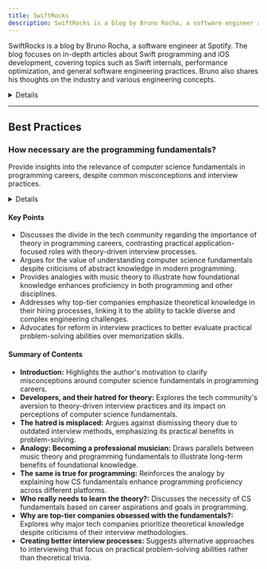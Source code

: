 ```yaml
---
title: SwiftRocks
description: SwiftRocks is a blog by Bruno Rocha, a software engineer at Spotify. The blog focuses on in-depth articles about Swift programming and iOS development, covering topics such as Swift internals, performance optimization, and general software engineering practices. Bruno also shares his thoughts on the industry and various engineering concepts.
---
```


SwiftRocks is a blog by Bruno Rocha, a software engineer at Spotify. The blog focuses on in-depth articles about Swift programming and iOS development, covering topics such as Swift internals, performance optimization, and general software engineering practices. Bruno also shares his thoughts on the industry and various engineering concepts.

<details>
**URL:** https://swiftrocks.com

**Authors:** `Bruno Rocha`

**Complexity Levels:**
   - **Beginner:** 15%
   - **Intermediate:** 45%
   - **Advanced:** 40%

**Frequency of Posting:** Weekly

**Types of Content:**
   - **Articles:** 70% (In-depth articles and best practices)
   - **Tutorials:** 20% (Step-by-step guides and practical examples)
   - **Opinion Pieces:** 10% (Thoughts on industry and software engineering)

**Additional Features:**
   - **Newsletter:** Available for regular updates and news.
   - **Book Recommendations:** Curated list of recommended software engineering books.
</details>

<LinkCard title="Visit SwiftRocks" href="https://swiftrocks.com" />

---

## Best Practices

### How necessary are the programming fundamentals?

Provide insights into the relevance of computer science fundamentals in programming careers, despite common misconceptions and interview practices.

<details>

**URL:** https://swiftrocks.com/how-necessary-are-the-programming-fundamentals

**Published:** 18 May 2021  
**Last Updated:** 05 Nov 2023

**Authors:** Bruno

**Tags:**  
`computer science fundamentals`, `programming careers`, `interview practices`, `software engineering`

</details>

#### Key Points
- Discusses the divide in the tech community regarding the importance of theory in programming careers, contrasting practical application-focused roles with theory-driven interview processes.
- Argues for the value of understanding computer science fundamentals despite criticisms of abstract knowledge in modern programming.
- Provides analogies with music theory to illustrate how foundational knowledge enhances proficiency in both programming and other disciplines.
- Addresses why top-tier companies emphasize theoretical knowledge in their hiring processes, linking it to the ability to tackle diverse and complex engineering challenges.
- Advocates for reform in interview practices to better evaluate practical problem-solving abilities over memorization skills.

#### Summary of Contents
- **Introduction:** Highlights the author's motivation to clarify misconceptions around computer science fundamentals in programming careers.
- **Developers, and their hatred for theory:** Explores the tech community's aversion to theory-driven interview practices and its impact on perceptions of computer science fundamentals.
- **The hatred is misplaced:** Argues against dismissing theory due to outdated interview methods, emphasizing its practical benefits in problem-solving.
- **Analogy: Becoming a professional musician:** Draws parallels between music theory and programming fundamentals to illustrate long-term benefits of foundational knowledge.
- **The same is true for programming:** Reinforces the analogy by explaining how CS fundamentals enhance programming proficiency across different platforms.
- **Who really needs to learn the theory?:** Discusses the necessity of CS fundamentals based on career aspirations and goals in programming.
- **Why are top-tier companies obsessed with the fundamentals?:** Explores why major tech companies prioritize theoretical knowledge despite criticisms of their interview methodologies.
- **Creating better interview processes:** Suggests alternative approaches to interviewing that focus on practical problem-solving abilities rather than theoretical trivia.

<LinkCard title="Read Full Article" href="https://swiftrocks.com/how-necessary-are-the-programming-fundamentals" />

